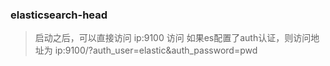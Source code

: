 ### elasticsearch-head

> 启动之后，可以直接访问 ip:9100 访问
> 如果es配置了auth认证，则访问地址为 ip:9100/?auth_user=elastic&auth_password=pwd
